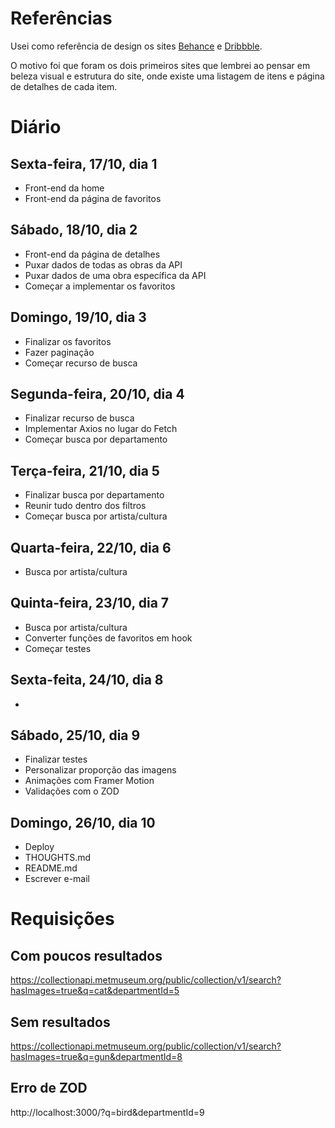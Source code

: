 # Referências

Usei como referência de design os sites [Behance](https://www.behance.net/) e [Dribbble](https://dribbble.com/).

O motivo foi que foram os dois primeiros sites que lembrei ao pensar em beleza visual e estrutura do site, onde existe uma listagem de itens e página de detalhes de cada item.

# Diário

## Sexta-feira, 17/10, dia 1

- Front-end da home
- Front-end da página de favoritos

## Sábado, 18/10, dia 2

- Front-end da página de detalhes
- Puxar dados de todas as obras da API
- Puxar dados de uma obra específica da API
- Começar a implementar os favoritos

## Domingo, 19/10, dia 3

- Finalizar os favoritos
- Fazer paginação
- Começar recurso de busca

## Segunda-feira, 20/10, dia 4

- Finalizar recurso de busca
- Implementar Axios no lugar do Fetch
- Começar busca por departamento

## Terça-feira, 21/10, dia 5

- Finalizar busca por departamento
- Reunir tudo dentro dos filtros
- Começar busca por artista/cultura

## Quarta-feira, 22/10, dia 6

- Busca por artista/cultura

## Quinta-feira, 23/10, dia 7

- Busca por artista/cultura
- Converter funções de favoritos em hook
- Começar testes

## Sexta-feita, 24/10, dia 8

- 

## Sábado, 25/10, dia 9

- Finalizar testes
- Personalizar proporção das imagens
- Animações com Framer Motion
- Validações com o ZOD

## Domingo, 26/10, dia 10

- Deploy
- THOUGHTS.md
- README.md
- Escrever e-mail

# Requisições

## Com poucos resultados

https://collectionapi.metmuseum.org/public/collection/v1/search?hasImages=true&q=cat&departmentId=5

## Sem resultados

https://collectionapi.metmuseum.org/public/collection/v1/search?hasImages=true&q=gun&departmentId=8

## Erro de ZOD

http://localhost:3000/?q=bird&departmentId=9